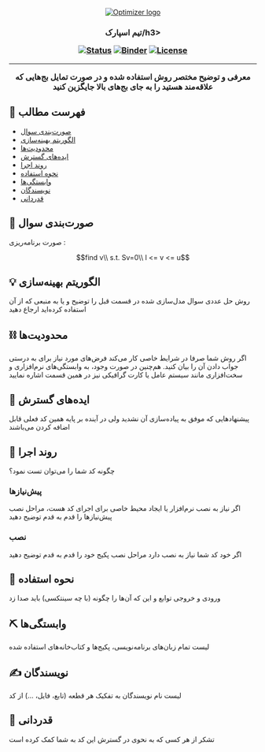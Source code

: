 <p align="center">
  <a href="" rel="noopener">
 <img src="http://optimizer.math.sharif.edu/wp-content/uploads/2021/02/optimizer.png" alt="Optimizer logo"></a>
</p>
<h3 align="center">تیم اسپارک/h3>

<div align="center">

  [![Status](https://img.shields.io/badge/status-active-success.svg)]() 
  [![Binder](https://mybinder.org/badge_logo.svg)](https://mybinder.org/v2/gh/mtefagh/demos/HEAD)
  [![License](https://img.shields.io/badge/license-GPL-blue.svg)](https://github.com/mtefagh/demos/blob/master/LICENSE)

</div>

---

<p align="center"> معرفی و توضیح مختصر روش استفاده شده و در صورت تمایل بج‌هایی که علاقه‌مند هستید را به جای بج‌های بالا جایگزین کنید
    <br> 
</p>

## 📝 فهرست مطالب
- [صورت‌بندی سوال](#problem_statement)
- [الگوریتم بهینه‌سازی](#idea)
- [محدودیت‌ها](#limitations)
- [ایده‌های گسترش](#future_scope)
- [روند اجرا](#getting_started)
- [نحوه استفاده](#usage)
- [وابستگی‌ها](#tech_stack)
- [نویسندگان](#authors)
- [قدردانی](#acknowledgments)

## 🧐 صورت‌بندی سوال <a name = "problem_statement"></a>
صورت برنامه‌ریزی :
  
  ```math
  find  v\\
  s.t.  Sv=0\\
        l <= v <= u
  ```

## 💡 الگوریتم بهینه‌سازی <a name = "idea"></a>
روش حل عددی سوال مدل‌سازی شده در قسمت قبل را توضیح و یا به منبعی که از آن استفاده کرده‌اید ارجاع دهید

## ⛓️ محدودیت‌ها <a name = "limitations"></a>
اگر روش شما صرفا در شرایط خاصی کار می‌کند فرض‌های مورد نیاز برای به درستی جواب دادن آن را بیان کنید. هم‌چنین در صورت وجود، به وابستگی‌های نرم‌افزاری و سخت‌افزاری مانند سیستم عامل یا کارت گرافیکی نیز در همین قسمت اشاره نمایید

## 🚀 ایده‌های گسترش <a name = "future_scope"></a>
پیشنهادهایی که موفق به پیاده‌سازی آن نشدید ولی در آینده بر پایه همین کد فعلی قابل اضافه کردن می‌باشند

## 🏁 روند اجرا <a name = "getting_started"></a>
چگونه کد شما را می‌توان تست نمود؟

### پیش‌نیازها

اگر نیاز به نصب نرم‌افزار یا ایجاد محیط خاصی برای اجرای کد هست، مراحل نصب پیش‌نیازها را قدم به قدم توضیح دهید

### نصب

اگر خود کد شما نیاز به نصب دارد مراحل نصب پکیج خود را قدم به قدم توضیح دهید

## 🎈 نحوه استفاده <a name="usage"></a>
ورودی و خروجی توابع و این که آن‌ها را چگونه (با چه سینتکسی) باید صدا زد

## ⛏️ وابستگی‌ها <a name = "tech_stack"></a>
لیست تمام زبان‌های برنامه‌نویسی، پکیج‌ها و کتاب‌خانه‌های استفاده شده

## ✍️ نویسندگان <a name = "authors"></a>
لیست نام نویسندگان به تفکیک هر قطعه (تابع، فایل، ...) از کد

## 🎉 قدردانی <a name = "acknowledgments"></a>
تشکر از هر کسی که به نحوی در گسترش این کد به شما کمک کرده است
